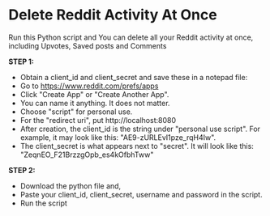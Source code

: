 # Delete Reddit Activity At Once
Run this Python script and You can delete all your Reddit activity at once, including Upvotes, Saved posts and Comments

**STEP 1:**
- Obtain a client_id and client_secret and save these in a notepad file:
- Go to https://www.reddit.com/prefs/apps
- Click "Create App" or "Create Another App".
- You can name it anything. It does not matter.
- Choose "script" for personal use.
- For the "redirect uri", put http://localhost:8080
- After creation, the client_id is the string under "personal use script". For example, it may look like this: "AE9-zURLEvI1pze_rqH4Iw".
- The client_secret is what appears next to "secret". It will look like this: "ZeqnEO_F21BrzzgOpb_es4kOfbhTww"

**STEP 2:**
- Download the python file and,
- Paste your client_id, client_secret, username and password in the script.
- Run the script
